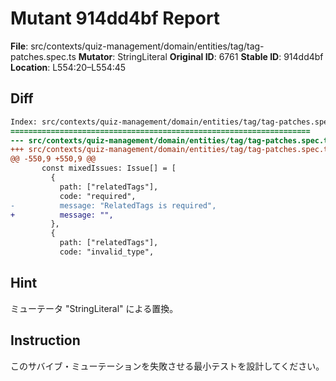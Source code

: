 # Mutant 914dd4bf Report

**File**: src/contexts/quiz-management/domain/entities/tag/tag-patches.spec.ts
**Mutator**: StringLiteral
**Original ID**: 6761
**Stable ID**: 914dd4bf
**Location**: L554:20–L554:45

## Diff

```diff
Index: src/contexts/quiz-management/domain/entities/tag/tag-patches.spec.ts
===================================================================
--- src/contexts/quiz-management/domain/entities/tag/tag-patches.spec.ts	original
+++ src/contexts/quiz-management/domain/entities/tag/tag-patches.spec.ts	mutated #6761
@@ -550,9 +550,9 @@
       const mixedIssues: Issue[] = [
         {
           path: ["relatedTags"],
           code: "required",
-          message: "RelatedTags is required",
+          message: "",
         },
         {
           path: ["relatedTags"],
           code: "invalid_type",
```

## Hint

ミューテータ "StringLiteral" による置換。

## Instruction

このサバイブ・ミューテーションを失敗させる最小テストを設計してください。
